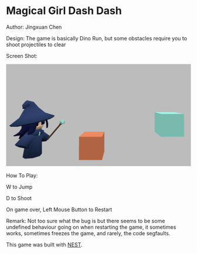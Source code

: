 # Magical Girl Dash Dash

Author: Jingxuan Chen

Design: The game is basically Dino Run, but some obstacles require you to shoot projectiles to clear

Screen Shot:

![Screen Shot](screenshot.png)

How To Play:

W to Jump

D to Shoot

On game over, Left Mouse Button to Restart

Remark: Not too sure what the bug is but there seems to be some undefined behaviour going on when restarting the game,
it sometimes works, sometimes freezes the game, and rarely, the code segfaults.

This game was built with [NEST](NEST.md).
